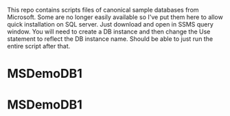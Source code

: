 This repo contains scripts files of canonical sample databases from Microsoft. Some are no longer easily available so I've put them here to allow quick installation on SQL server.  Just download and open in SSMS query window.  You will need to create a DB instance and then change the Use statement to reflect the DB instance name. Should be able to just run the entire script after that.

# MSDemoDB1
# MSDemoDB1
